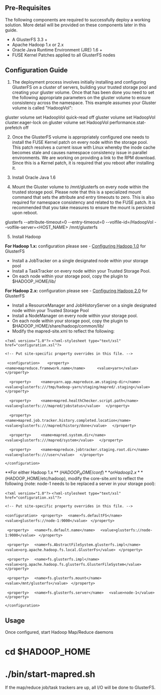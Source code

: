## Pre-Requisites ##

The following components are required to successfully deploy a working solution. More detail will be provided on these components later in this guide.

* A GlusterFS 3.3 +
* Apache Hadoop 1.x or 2.x
* Oracle Java Runtime Environment (JRE) 1.6 +
* FUSE Kernel Patches applied to all GlusterFS nodes

## Configuration Guide ##

1) The deployment process involves initially installing and configuring GlusterFS on a cluster of servers, building your trusted storage pool and creating your gluster volume. Once that has been done you need to set the following appropriate parameters on the gluster volume to ensure consistency across the namespace. This example assumes your Gluster volume is called "HadoopVol":

gluster volume set HadoopVol quick-read off
gluster volume set HadoopVol cluster.eager-lock on
gluster volume set HadoopVol performance.stat-prefetch off

2) Once the GlusterFS volume is appropriately configured one needs to install the FUSE Kernel patch on every node within the storage pool. This patch resolves a current issue with Linux whereby the inode cache becomes stale and causes namespace consistency issue in parallel environments. We are working on providing a link to the RPM download. Since this is a Kernel patch, it is required that you reboot after installing it.

3) Install Oracle Java 1.6

4) Mount the Gluster volume to /mnt/glusterfs on every node within the trusted storage pool. Please note that this is a specialized mount command that sets the attribute and entry timeouts to zero. This is also required for namespace consistency and related to the FUSE patch. It is recommended that you take measures to ensure the mount is persisted upon reboot.

glusterfs --attribute-timeout=0 --entry-timeout=0 --volfile-id=/HadoopVol --volfile-server=<HOST_NAME> /mnt/glusterfs

5) Install Hadoop

**For Hadoop 1.x:** configuration please see - [Configuring Hadoop 1.0](https://forge.gluster.org/hadoop/pages/ConfiguringHadoop1) for GlusterFS

* Install a JobTracker on a single designated node within your storage pool
* Install a TaskTracker on every node within your Trusted Storage Pool. 
* On each node within your storage pool, copy the plugin to $HADOOP_HOME/lib/

**For Hadoop 2.x:** configuration please see - [Configuring Hadoop 2.0](https://forge.gluster.org/hadoop/pages/ConfiguringHadoop2) for GlusterFS

* Install a ResourceManager and JobHistoryServer on a single designated node within your Trusted Storage Pool
* Install a NodeManager on every node within your storage pool. 
* On each node within your storage pool, copy the plugin to $HADOOP_HOME/share/hadoop/common/lib/
* Modify the mapred-site.xml to reflect the following:

`<?xml version="1.0"?>`
`<?xml-stylesheet type="text/xsl" href="configuration.xsl"?>`

`<!-- Put site-specific property overrides in this file. -->`

` <configuration>`
`   <property>`
`     <name>mapreduce.framework.name</name>`
`     <value>yarn</value>`
`   </property>`

`  <property>`
`    <name>yarn.app.mapreduce.am.staging-dir</name>`
`    <value>glusterfs:///tmp/hadoop-yarn/staging/mapred/.staging</value>`
`  </property>`

`  <property>`
`    <name>mapred.healthChecker.script.path</name>`
`    <value>glusterfs:///mapred/jobstatus</value>`
`  </property>`

`  <property>`
`    <name>mapred.job.tracker.history.completed.location</name>`
`    <value>glusterfs:///mapred/history/done</value>`
`  </property>`

`  <property>`
`    <name>mapred.system.dir</name>`
`    <value>glusterfs:///mapred/system</value>`
`  </property>`

`  <property>`
`    <name>mapreduce.jobtracker.staging.root.dir</name>`
`    <value>glusterfs:///user</value>`
`  </property>`

`</configuration>`

**For either Hadoop 1.x ** ($HADOOP_HOME/conf) ** or Hadoop 2.x** ($HADOOP_HOME/etc/hadoop), modify the core-site.xml to reflect the following (note: node-1 needs to be replaced a server in your storage pool):

`<?xml version="1.0"?>`
`<?xml-stylesheet type="text/xsl" href="configuration.xsl"?>`

`<!-- Put site-specific property overrides in this file. -->`

`<configuration>`
` <property>`
`  <name>fs.defaultFS</name>`
`  <value>glusterfs://node-1:9000</value>`
` </property>`

` <property>`
`  <name>fs.default.name</name>`
`  <value>glusterfs://node-1:9000</value>`
` </property>`

` <property>`
`  <name>fs.AbstractFileSystem.glusterfs.impl</name>`
`  <value>org.apache.hadoop.fs.local.GlusterFs</value>`
` </property>`

` <property>`
`  <name>fs.glusterfs.impl</name>`
`  <value>org.apache.hadoop.fs.glusterfs.GlusterFileSystem</value>`
` </property>`

` <property>`
`  <name>fs.glusterfs.mount</name>`
`  <value>/mnt/glusterfs</value>`
` </property>`

` <property>`
`  <name>fs.glusterfs.server</name>`
`  <value>node-1</value>`
` </property>`

`</configuration>`

## Usage ##

  Once configured, start Hadoop Map/Reduce daemons

  # cd $HADOOP_HOME
  # ./bin/start-mapred.sh

  If the map/reduce job/task trackers are up, all I/O will be done to GlusterFS.